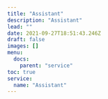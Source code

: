 ```yaml
---
title: "Assistant"
description: "Assistant"
lead: ""
date: 2021-09-27T18:51:43.246Z
draft: false
images: []
menu:
  docs:
    parent: "service"
toc: true
service:
  name: "Assistant"
---
```

